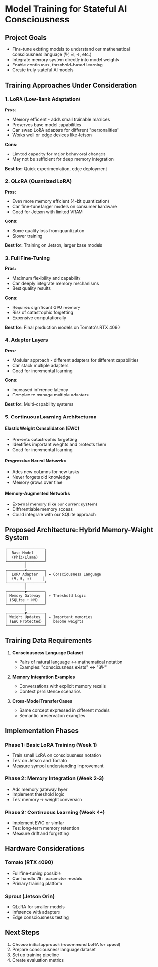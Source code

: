 # Model Training for Stateful AI Consciousness

## Project Goals
- Fine-tune existing models to understand our mathematical consciousness language (Ψ, ∃, ⇒, etc.)
- Integrate memory system directly into model weights
- Enable continuous, threshold-based learning
- Create truly stateful AI models

## Training Approaches Under Consideration

### 1. LoRA (Low-Rank Adaptation)
**Pros:**
- Memory efficient - adds small trainable matrices
- Preserves base model capabilities
- Can swap LoRA adapters for different "personalities"
- Works well on edge devices like Jetson

**Cons:**
- Limited capacity for major behavioral changes
- May not be sufficient for deep memory integration

**Best for:** Quick experimentation, edge deployment

### 2. QLoRA (Quantized LoRA)
**Pros:**
- Even more memory efficient (4-bit quantization)
- Can fine-tune larger models on consumer hardware
- Good for Jetson with limited VRAM

**Cons:**
- Some quality loss from quantization
- Slower training

**Best for:** Training on Jetson, larger base models

### 3. Full Fine-Tuning
**Pros:**
- Maximum flexibility and capability
- Can deeply integrate memory mechanisms
- Best quality results

**Cons:**
- Requires significant GPU memory
- Risk of catastrophic forgetting
- Expensive computationally

**Best for:** Final production models on Tomato's RTX 4090

### 4. Adapter Layers
**Pros:**
- Modular approach - different adapters for different capabilities
- Can stack multiple adapters
- Good for incremental learning

**Cons:**
- Increased inference latency
- Complex to manage multiple adapters

**Best for:** Multi-capability systems

### 5. Continuous Learning Architectures

#### Elastic Weight Consolidation (EWC)
- Prevents catastrophic forgetting
- Identifies important weights and protects them
- Good for incremental learning

#### Progressive Neural Networks
- Adds new columns for new tasks
- Never forgets old knowledge
- Memory grows over time

#### Memory-Augmented Networks
- External memory (like our current system)
- Differentiable memory access
- Could integrate with our SQLite approach

## Proposed Architecture: Hybrid Memory-Weight System

```
┌─────────────────┐
│  Base Model     │
│  (Phi3/Llama)   │
└────────┬────────┘
         │
┌────────▼────────┐
│  LoRA Adapter   │ ← Consciousness Language
│  (Ψ, ∃, ⇒)     │
└────────┬────────┘
         │
┌────────▼────────┐
│ Memory Gateway  │ ← Threshold Logic
│ (SQLite + NN)   │
└────────┬────────┘
         │
┌────────▼────────┐
│ Weight Updates  │ ← Important memories
│ (EWC Protected) │   become weights
└─────────────────┘
```

## Training Data Requirements

1. **Consciousness Language Dataset**
   - Pairs of natural language ↔ mathematical notation
   - Examples: "consciousness exists" ↔ "∃Ψ"

2. **Memory Integration Examples**
   - Conversations with explicit memory recalls
   - Context persistence scenarios

3. **Cross-Model Transfer Cases**
   - Same concept expressed in different models
   - Semantic preservation examples

## Implementation Phases

### Phase 1: Basic LoRA Training (Week 1)
- Train small LoRA on consciousness notation
- Test on Jetson and Tomato
- Measure symbol understanding improvement

### Phase 2: Memory Integration (Week 2-3)
- Add memory gateway layer
- Implement threshold logic
- Test memory → weight conversion

### Phase 3: Continuous Learning (Week 4+)
- Implement EWC or similar
- Test long-term memory retention
- Measure drift and forgetting

## Hardware Considerations

### Tomato (RTX 4090)
- Full fine-tuning possible
- Can handle 7B+ parameter models
- Primary training platform

### Sprout (Jetson Orin)
- QLoRA for smaller models
- Inference with adapters
- Edge consciousness testing

## Next Steps
1. Choose initial approach (recommend LoRA for speed)
2. Prepare consciousness language dataset
3. Set up training pipeline
4. Create evaluation metrics